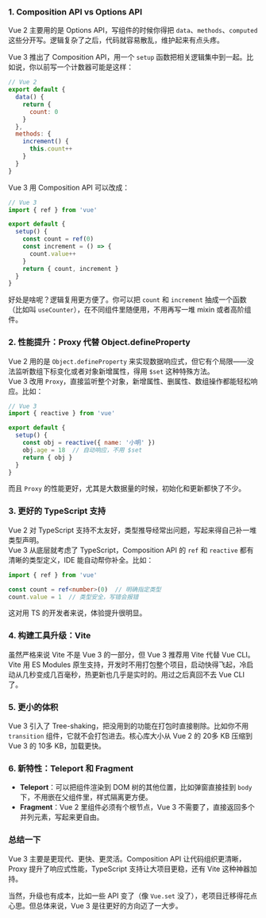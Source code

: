 ### 1. Composition API vs Options API
Vue 2 主要用的是 Options API，写组件的时候你得把 `data`、`methods`、`computed` 这些分开写。逻辑复杂了之后，代码就容易散乱，维护起来有点头疼。  

Vue 3 推出了 Composition API，用一个 `setup` 函数把相关逻辑集中到一起。比如说，你以前写一个计数器可能是这样：

```javascript
// Vue 2
export default {
  data() {
    return {
      count: 0
    }
  },
  methods: {
    increment() {
      this.count++
    }
  }
}
```

Vue 3 用 Composition API 可以改成：

```javascript
// Vue 3
import { ref } from 'vue'

export default {
  setup() {
    const count = ref(0)
    const increment = () => {
      count.value++
    }
    return { count, increment }
  }
}
```

好处是啥呢？逻辑复用更方便了。你可以把 `count` 和 `increment` 抽成一个函数（比如叫 `useCounter`），在不同组件里随便用，不用再写一堆 mixin 或者高阶组件。



### 2. 性能提升：Proxy 代替 Object.defineProperty
Vue 2 用的是 `Object.defineProperty` 来实现数据响应式，但它有个局限——没法监听数组下标变化或者对象新增属性，得用 `$set` 这种特殊方法。  
Vue 3 改用 `Proxy`，直接监听整个对象，新增属性、删属性、数组操作都能轻松响应。比如：

```javascript
// Vue 3
import { reactive } from 'vue'

export default {
  setup() {
    const obj = reactive({ name: '小明' })
    obj.age = 18  // 自动响应，不用 $set
    return { obj }
  }
}
```

而且 `Proxy` 的性能更好，尤其是大数据量的时候，初始化和更新都快了不少。



### 3. 更好的 TypeScript 支持

Vue 2 对 TypeScript 支持不太友好，类型推导经常出问题，写起来得自己补一堆类型声明。  
Vue 3 从底层就考虑了 TypeScript，Composition API 的 `ref` 和 `reactive` 都有清晰的类型定义，IDE 能自动帮你补全。比如：

```typescript
import { ref } from 'vue'

const count = ref<number>(0)  // 明确指定类型
count.value = 1  // 类型安全，写错会报错
```

这对用 TS 的开发者来说，体验提升很明显。



### 4. 构建工具升级：Vite

虽然严格来说 Vite 不是 Vue 3 的一部分，但 Vue 3 推荐用 Vite 代替 Vue CLI。Vite 用 ES Modules 原生支持，开发时不用打包整个项目，启动快得飞起，冷启动从几秒变成几百毫秒，热更新也几乎是实时的。用过之后真回不去 Vue CLI 了。



### 5. 更小的体积

Vue 3 引入了 Tree-shaking，把没用到的功能在打包时直接剔除。比如你不用 `transition` 组件，它就不会打包进去。核心库大小从 Vue 2 的 20多 KB 压缩到 Vue 3 的 10多 KB，加载更快。



### 6. 新特性：Teleport 和 Fragment

- **Teleport**：可以把组件渲染到 DOM 树的其他位置，比如弹窗直接挂到 `body` 下，不用嵌在父组件里，样式隔离更方便。
- **Fragment**：Vue 2 里组件必须有个根节点，Vue 3 不需要了，直接返回多个并列元素，写起来更自由。



### 总结一下

Vue 3 主要是更现代、更快、更灵活。Composition API 让代码组织更清晰，Proxy 提升了响应式性能，TypeScript 支持让大项目更稳，还有 Vite 这种神器加持。  

当然，升级也有成本，比如一些 API 变了（像 `Vue.set` 没了），老项目迁移得花点心思。但总体来说，Vue 3 是往更好的方向迈了一大步。